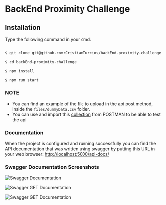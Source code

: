 # BackEnd Proximity Challenge

## Installation

  Type the following command in your cmd.

```sh

$ git clone git@github.com:CristianTurcios/backEnd-proximity-challenge.git

$ cd backEnd-proximity-challenge

$ npm install

$ npm run start

```

### **NOTE**

- You can find an example of the file to upload in the api post method, inside the `files/dummyData.csv` folder.
- You can use and import this [collection](https://www.getpostman.com/collections/e0837523b9e4f8a2a62f) from POSTMAN to be able to test the api

### **Documentation**

When the project is configured and running successfully you can find the API documentation that was written using swagger by putting this URL in your web browser:
<http://localhost:5000/api-docs/>

### Swagger Documentation Screenshots

![Swagger Documentation](src/files/Swagger_Documentation.png)

![Swagger GET Documentation](src/files/Swagger_GET_Documentation.png)

![Swagger GET Documentation](src/files/Swagger_POST_Documentation.png)
